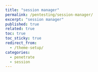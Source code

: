 ```yaml
---
title: "session manager"
permalink: /pentesting/session-manager/
excerpt: "session manager"
published: true
related: true
toc: true
toc_sticky: true
redirect_from:
  - /theme-setup/
categories: 
  - penetrate
  - session
---  
```

